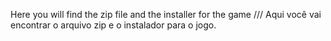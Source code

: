 Here you will find the zip file and the installer for the game /// Aqui você vai encontrar o arquivo zip e o instalador para o jogo.
